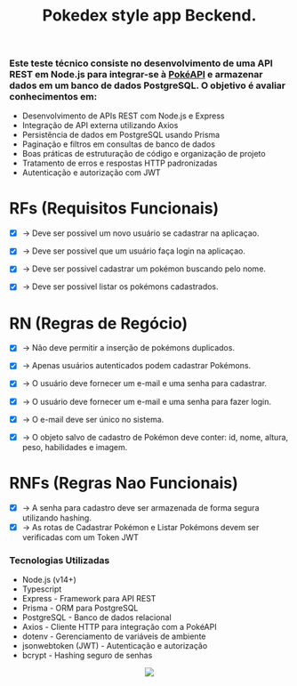 <h1 align= center> Pokedex style app Beckend.</h1>

<br>

<h3>Este teste técnico consiste no desenvolvimento de uma API REST em Node.js para integrar-se à <a href="https://pokeapi.co">PokéAPI</a> e armazenar dados em um banco de dados PostgreSQL. O objetivo é avaliar conhecimentos em:</h3>

<ul>
  <li>Desenvolvimento de APIs REST com Node.js e Express</li>
  <li>Integração de API externa utilizando Axios</li>
  <li>Persistência de dados em PostgreSQL usando Prisma</li>
  <li>Paginação e filtros em consultas de banco de dados</li>
  <li>Boas práticas de estruturação de código e organização de projeto</li>
  <li>Tratamento de erros e respostas HTTP padronizadas</li>
  <li>Autenticação e autorização com JWT</li>
</ul>

# RFs (Requisitos Funcionais)

- [x] -> Deve ser possivel um novo usuário se cadastrar na aplicaçao.
- [x] -> Deve ser possivel que um usuário faça login na aplicaçao.
- [x] -> Deve ser possivel cadastrar um pokémon buscando pelo nome.
- [x] -> Deve ser possivel listar os pokémons cadastrados.


# RN (Regras de Regócio)

- [x] -> Não deve permitir a inserção de pokémons duplicados.
- [x] -> Apenas usuários autenticados podem cadastrar Pokémons.
- [x] -> O usuário deve fornecer um e-mail e uma senha para cadastrar.
- [x] -> O usuário deve fornecer um e-mail e uma senha para fazer login.
- [x] -> O e-mail deve ser único no sistema.
- [x] -> O objeto salvo de cadastro de Pokémon deve conter: id, nome, altura, peso, habilidades e imagem.



# RNFs (Regras Nao Funcionais)

- [x] -> A senha para cadastro deve ser armazenada de forma segura utilizando hashing.
- [x] -> As rotas de Cadastrar Pokémon e Listar Pokémons devem ser verificadas com um Token JWT

<h3>Tecnologias Utilizadas</h3>

<ul>
  <li>Node.js (v14+)</li>
  <li>Typescript</li>
  <li>Express - Framework para API REST</li>
  <li>Prisma - ORM para PostgreSQL</li>
  <li>PostgreSQL - Banco de dados relacional</li>
  <li>Axios - Cliente HTTP para integração com a PokéAPI</li>
  <li>dotenv - Gerenciamento de variáveis de ambiente</li>
  <li>jsonwebtoken (JWT) - Autenticação e autorização</li>
  <li>bcrypt - Hashing seguro de senhas</li>
</ul>

<p align="center">
  <a href="https://skillicons.dev">
    <img src="https://skillicons.dev/icons?i=nodejs,ts,prisma,express,docker" />
  </a>
</p>